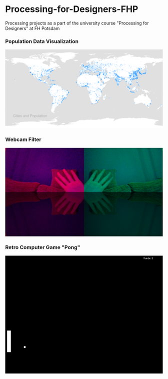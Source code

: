 # Processing-for-Designers-FHP
Processing projects as a part of the university course "Processing for Designers" at FH Potsdam

### Population Data Visualization
<img src="https://github.com/Tee994/Processing-for-Designers-FHP/blob/master/map_cities_population.PNG?raw=true" width="1050"/>

### Webcam Filter
<img src="https://github.com/Tee994/Processing-for-Designers-FHP/blob/master/Webcam-Filter.PNG?raw=true" width="1050"/>

### Retro Computer Game "Pong"
<img src="https://github.com/Tee994/Processing-for-Designers-FHP/blob/master/Ping.PNG?raw=true" width="1050"/>
